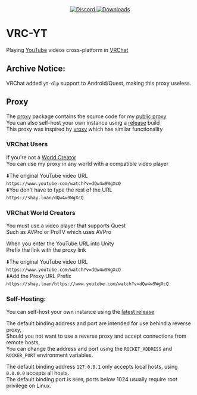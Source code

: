 <div align="center">
  <a href="https://discord.shaybox.com">
    <img alt="Discord" src="https://img.shields.io/discord/824865729445888041?color=404eed&label=Discord&logo=Discord&logoColor=FFFFFF">
  </a>
  <a href="https://github.com/shaybox/vrc-yt/releases/latest">
    <img alt="Downloads" src="https://img.shields.io/github/downloads/shaybox/vrc-yt/total?color=3fb950&label=Downloads&logo=github&logoColor=FFFFFF">
  </a>
</div>

# VRC-YT
Playing [YouTube] videos cross-platform in [VRChat]

## Archive Notice:
VRChat added `yt-dlp` support to Android/Quest, making this proxy useless.

## Proxy
The [proxy](/proxy) package contains the source code for my [public proxy](https://shay.loan)  
You can also self-host your own instance using a [release](https://github.com/shaybox/vrc-yt/releases/latest) build  
This proxy was inspired by [vroxy](https://github.com/techanon/vroxy) which has similar functionality  


### VRChat Users
If you're not a [World Creator](#vrchat-world-creators)  
You can use my proxy in any world with a compatible video player

⬇️The original YouTube video URL  
`https://www.youtube.com/watch?v=dQw4w9WgXcQ`  
⬇️You don't have to type the rest of the URL  
`https://shay.loan/dQw4w9WgXcQ`


### VRChat World Creators
You must use a video player that supports Quest  
Such as AVPro or ProTV which uses AVPro

When you enter the YouTube URL into Unity  
Prefix the link with the proxy link  

⬇️The original YouTube video URL  
`https://www.youtube.com/watch?v=dQw4w9WgXcQ`  
⬇️Add the Proxy URL Prefix  
`https://shay.loan/https://www.youtube.com/watch?v=dQw4w9WgXcQ`  


### Self-Hosting:
You can self-host your own instance using the [latest release](https://github.com/ShayBox/VRC-YT/releases/latest)

The default binding address and port are intended for use behind a reverse proxy,  
Should you not want to use a reverse proxy and accept connections from remote hosts,  
You can change the address and port using the `ROCKET_ADDRESS` and `ROCKER_PORT` environment variables.

The default binding address `127.0.0.1` only accepts local hosts, using `0.0.0.0` accepts all hosts.  
The default binding port is `8000`, ports below 1024 usually require root privilege on Linux.


[YouTube]: https://youtube.com
[VRChat]:  https://vrchat.com
